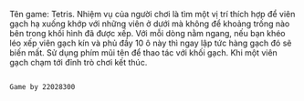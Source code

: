 Tên game: Tetris.
    Nhiệm vụ của người chơi là tìm một vị trí thích hợp để viên gạch hạ xuống khớp với những viên ở dưới mà không để khoảng trống nào bên trong khối hình đã được xếp. Với mỗi dòng nằm ngang, nếu bạn khéo léo xếp viên gạch kín và phủ đầy 10 ô này thì ngay lập tức hàng gạch đó sẽ biến mất.
    Sử dụng phím mũi tên để thao tác với khối gạch. Khi một viên gạch chạm tới đỉnh trò chơi kết thúc.
    
    
    
    
  
  
  
  
  
  
                                                                       Game by 22028300
